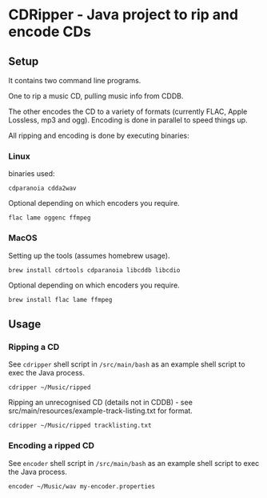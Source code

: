 # CDRipper - Java project to rip and encode CDs

## Setup

It contains two command line programs.

One to rip a music CD, pulling music info from CDDB.

The other encodes the CD to a variety of formats (currently FLAC, Apple Lossless, mp3 and ogg). Encoding is done in parallel to speed things up.

All ripping and encoding is done by executing binaries:

### Linux

binaries used: 

    cdparanoia cdda2wav
 
Optional depending on which encoders you require.

    flac lame oggenc ffmpeg


### MacOS
Setting up the tools (assumes homebrew usage).

    brew install cdrtools cdparanoia libcddb libcdio

Optional depending on which encoders you require.

    brew install flac lame ffmpeg


## Usage

### Ripping a CD

See `cdripper` shell script in `/src/main/bash` as an example shell script to exec the Java process.

    cdripper ~/Music/ripped

Ripping an unrecognised CD (details not in CDDB) - see src/main/resources/example-track-listing.txt for format.

    cdripper ~/Music/ripped tracklisting.txt



### Encoding a ripped CD

See `encoder` shell script in `/src/main/bash` as an example shell script to exec the Java process.

    encoder ~/Music/wav my-encoder.properties